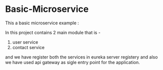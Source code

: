 # Basic-Microservice
This a basic microservice example :

In this project contains 2 main module that is -
1. user service 
2. contact service

and we have register both the services in eureka server registery and also we have used api gateway as sigle entry point for the application.
